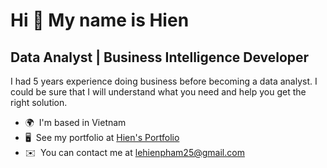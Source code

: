 Hi 👋 My name is Hien
=====================

Data Analyst | Business Intelligence Developer
----------------------------------------------

I had 5 years experience doing business before becoming a data analyst. I could be sure that I will understand what you need and help you get the right solution.

*   🌍  I'm based in Vietnam
*   🖥️  See my portfolio at [Hien's Portfolio](https://mavenanalytics.io/profile/Hien-Pham-Le/206809735)
*   ✉️  You can contact me at [lehienpham25@gmail.com](mailto:lehienpham25@gmail.com)

